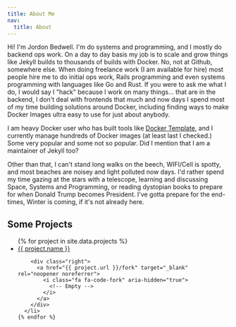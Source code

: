 ```yaml
---
title: About Me
nav:
  title: About
---
```


Hi! I'm Jordon Bedwell.  I'm do systems and programming, and I mostly do backend ops work.  On a day to day basis my job is to scale and grow things like Jekyll builds to thousands of builds with Docker.  No, not at Github, somewhere else. When doing freelance work (I am available for hire) most people hire me to do initial ops work, Rails programming and even systems programming with languages like Go and Rust.  If you were to ask me what I do, I would say I "hack" because I work on many things... that are in the backend, I don't deal with frontends that much and now days I spend most of my time building solutions around Docker, including finding ways to make Docker Images ultra easy to use for just about anybody.

I am heavy Docker user who has built tools like [Docker Template](https://github.com/envygeeks/docker-template), and I currently manage hundreds of Docker images (at least last I checked.)  Some very popular and some not so popular.  Did I mention that I am a maintainer of Jekyll too?

Other than that, I can't stand long walks on the beech, WIFI/Cell is spotty, and most beaches are noisey and light polluted now days.  I'd rather spend my time gazing at the stars with a telescope, learning and discussing Space, Systems and Programming, or reading dystopian books to prepare for when Donald Trump becomes President.  I've gotta prepare for the end-times, Winter is coming, if it's not already here.

## Some Projects

<div class="projects">
  <ul>
    {% for project in site.data.projects %}
      <li>
        <div class="left">
          <a href="{{ project.url }}" target="_blank" rel="noopener noreferrer">
            {{
              project.name
            }}
          </a>
        </div>

        <div class="right">
          <a href="{{ project.url }}/fork" target="_blank" rel="noopener noreferrer">
            <i class="fa fa-code-fork" aria-hidden="true">
              <!-- Empty -->
            </i>
          </a>
        </div>
      </li>
    {% endfor %}
  </ul>
</div>
